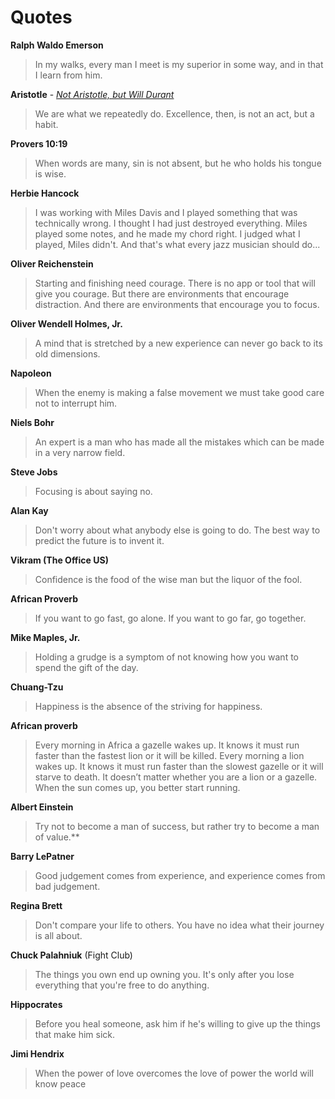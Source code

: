 # Quotes

**Ralph Waldo Emerson**
> In my walks, every man I meet is my superior in some way, and in that I learn from him.


**Aristotle** - _[Not Aristotle, but Will Durant](https://caelanhuntress.com/2017/08/24/my-favourite-quote-of-all-time-is-a-misattribution/)_
> We are what we repeatedly do. Excellence, then, is not an act, but a habit.


**Provers 10:19**
> When words are many, sin is not absent, but he who holds his tongue is wise.


**Herbie Hancock**
> I was working with Miles Davis and I played something that was technically wrong. I thought I had just destroyed everything. Miles played some notes, and he made my chord right. I judged what I played, Miles didn't. And that's what every jazz musician should do...


**Oliver Reichenstein**
> Starting and finishing need courage. There is no app or tool that will give you courage. But there are environments that encourage distraction. And there are environments that encourage you to focus.


**Oliver Wendell Holmes, Jr.**
> A mind that is stretched by a new experience can never go back to its old dimensions.


**Napoleon**
> When the enemy is making a false movement we must take good care not to interrupt him.


**Niels Bohr**
> An expert is a man who has made all the mistakes which can be made in a very narrow field.


**Steve Jobs**
> Focusing is about saying no.


**Alan Kay**
> Don't worry about what anybody else is going to do. The best way to predict the future is to invent it.


**Vikram (The Office US)**
> Confidence is the food of the wise man but the liquor of the fool.


**African Proverb**
> If you want to go fast, go alone. If you want to go far, go together.


**Mike Maples, Jr.**
> Holding a grudge is a symptom of not knowing how you want to spend the gift of the day.


**Chuang-Tzu**
> Happiness is the absence of the striving for happiness.


**African proverb**
> Every morning in Africa a gazelle wakes up. It knows it must run faster than the fastest lion or it will be killed. Every morning a lion wakes up. It knows it must run faster than the slowest gazelle or it will starve to death. It doesn’t matter whether you are a lion or a gazelle. When the sun comes up, you better start running.


**Albert Einstein**
> Try not to become a man of success, but rather try to become a man of value.**


**Barry LePatner**
> Good judgement comes from experience, and experience comes from bad judgement.


**Regina Brett**
> Don't compare your life to others. You have no idea what their journey is all about.

**Chuck Palahniuk** (Fight Club)
> The things you own end up owning you. It's only after you lose everything that you're free to do anything.

**Hippocrates**
> Before you heal someone, ask him if he's willing to give up the things that make him sick.

**Jimi Hendrix**
> When the power of love overcomes the love of power the world will know peace
